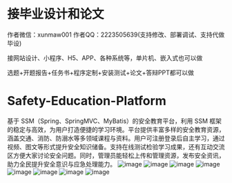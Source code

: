 # 接毕业设计和论文
作者微信：xunmaw001  作者QQ：2223505639(支持修改、部署调试、支持代做毕设)

接网站设计、小程序、H5、APP、各种系统等，单片机、嵌入式也可以做

选题+开题报告+任务书+程序定制+安装测试+论文+答辩PPT都可以做
# Safety-Education-Platform
基于 SSM（Spring、SpringMVC、MyBatis）的安全教育平台，利用 SSM 框架的稳定与高效，为用户打造便捷的学习环境。平台提供丰富多样的安全教育资源，涵盖交通、消防、防溺水等多领域课程与资料。用户可注册登录后自主学习，通过视频、图文等形式提升安全知识储备。支持在线测试检验学习成果，还有互动交流区方便大家讨论安全问题。同时，管理员能轻松上传和管理资源，发布安全资讯，助力全民提升安全意识与应急处理能力。 
![image](https://github.com/user-attachments/assets/d611ca58-0dce-4bcc-b6c3-919b7cf57870)
![image](https://github.com/user-attachments/assets/5559650d-03a6-49ad-b040-719dd235bdb0)
![image](https://github.com/user-attachments/assets/3365f6e7-3973-4fda-aa8e-b0304ed0ef91)
![image](https://github.com/user-attachments/assets/88d69977-410e-4bf5-bbf1-082d082d6a4c)
![image](https://github.com/user-attachments/assets/1b66ffba-2fd9-4f0d-9cbc-3df44d07029b)
![image](https://github.com/user-attachments/assets/44bb54d1-4854-4871-8dd8-00d028ae74cc)
![image](https://github.com/user-attachments/assets/9f3bb5eb-faff-4868-9d3c-171c363a3929)
![image](https://github.com/user-attachments/assets/5ecffb41-a5d0-4418-b42b-fc12149c8ed8)
